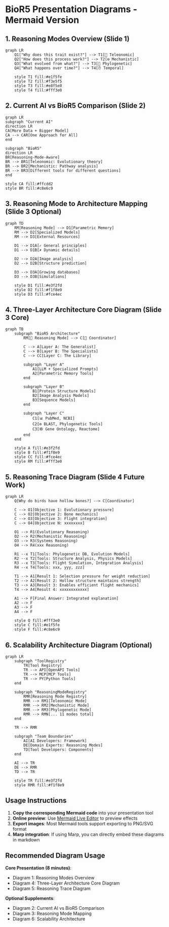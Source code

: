 # BioR5 Presentation Diagrams - Mermaid Version

## 1. Reasoning Modes Overview (Slide 1)

```mermaid
graph LR
    Q1["Why does this trait exist?"] --> T1[🧬 Teleonomic]
    Q2["How does this process work?"] --> T2[⚙️ Mechanistic]
    Q3["What evolved from what?"] --> T3[🌳 Phylogenetic]
    Q4["What happens over time?"] --> T4[⏰ Temporal]

    style T1 fill:#e1f5fe
    style T2 fill:#f3e5f5
    style T3 fill:#e8f5e8
    style T4 fill:#fff3e0
```

## 2. Current AI vs BioR5 Comparison (Slide 2)

```mermaid
graph LR
subgraph "Current AI"
direction LR
CA[More Data + Bigger Model]
CA --> CAR[One Approach for All]
end

subgraph "BioR5"
direction LR
BR[Reasoning-Mode-Aware]
BR --> BR1[Teleonomic: Evolutionary theory]
BR --> BR2[Mechanistic: Pathway analysis]
BR --> BR3[Different tools for different questions]
end

style CA fill:#ffcdd2
style BR fill:#c8e6c9
```

## 3. Reasoning Mode to Architecture Mapping (Slide 3 Optional)

```mermaid
graph TD
    RM[Reasoning Mode] --> D1[Parametric Memory]
    RM --> D2[Specialized Models]
    RM --> D3[External Resources]

    D1 --> D1A[✓ General principles]
    D1 --> D1B[✗ Dynamic details]

    D2 --> D2A[Image analysis]
    D2 --> D2B[Structure prediction]

    D3 --> D3A[Growing databases]
    D3 --> D3B[Simulations]

    style D1 fill:#e3f2fd
    style D2 fill:#f1f8e9
    style D3 fill:#fce4ec
```

## 4. Three-Layer Architecture Core Diagram (Slide 3 Core)

```mermaid
graph TB
    subgraph "BioR5 Architecture"
        RM[🧠 Reasoning Mode] --> C[🎯 Coordinator]

        C --> A[Layer A: The Generalist]
        C --> B[Layer B: The Specialists]
        C --> CC[Layer C: The Library]

        subgraph "Layer A"
            A1[LLM + Specialized Prompts]
            A2[Parametric Memory Tools]
        end

        subgraph "Layer B"
            B1[Protein Structure Models]
            B2[Image Analysis Models]
            B3[Sequence Models]
        end

        subgraph "Layer C"
            C1[📊 PubMed, NCBI]
            C2[⚙️ BLAST, Phylogenetic Tools]
            C3[🕸️ Gene Ontology, Reactome]
        end
    end

    style A fill:#e3f2fd
    style B fill:#f1f8e9
    style CC fill:#fce4ec
    style RM fill:#fff3e0
```

## 5. Reasoning Trace Diagram (Slide 4 Future Work)

```mermaid
graph LR
    Q[Why do birds have hollow bones?] --> C[Coordinator]

    C --> O1[Objective 1: Evolutionary pressure]
    C --> O2[Objective 2: Bone mechanics]
    C --> O3[Objective 3: Flight integration]
    C --> O4[Objective N: xxxxxxxx]

    O1 --> R1(Evolutionary Reasoning)
    O2 --> R2(Mechanistic Reasoning)
    O3 --> R3(Systems Reasoning)
    O4 --> R4(xxx Reasoning)

    R1 --x T1[Tools: Phylogenetic DB, Evolution Models]
    R2 --x T2[Tools: Structure Analysis, Physics Models]
    R3 --x T3[Tools: Flight Simulation, Integration Analysis]
    R4 --x T4[Tools: xxx, yyy, zzz]

    T1 --> A1[Result 1: Selection pressure for weight reduction]
    T2 --> A2[Result 2: Hollow structure maintains strength]
    T3 --> A3[Result 3: Enables efficient flight mechanics]
    T4 --> A4[Result 4: xxxxxxxxxxxx]

    A1 --> F[Final Answer: Integrated explanation]
    A2 --> F
    A3 --> F
    A4 --> F

    style Q fill:#fff3e0
    style C fill:#e1f5fe
    style F fill:#c8e6c9
```

## 6. Scalability Architecture Diagram (Optional)

```mermaid
graph LR
    subgraph "ToolRegistry"
        TR[Tool Registry]
        TR --> API[OpenAPI Tools]
        TR --> MCP[MCP Tools]
        TR --> PY[Python Tools]
    end

    subgraph "ReasoningModeRegistry"
        RMR[Reasoning Mode Registry]
        RMR --> RM1[Teleonomic Mode]
        RMR --> RM2[Mechanistic Mode]
        RMR --> RM3[Phylogenetic Mode]
        RMR --> RMN[... 11 modes total]
    end

    TR --> RMR

    subgraph "Team Boundaries"
        AI[AI Developers: Framework]
        DE[Domain Experts: Reasoning Modes]
        TD[Tool Developers: Components]
    end

    AI --> TR
    DE --> RMR
    TD --> TR

    style TR fill:#e3f2fd
    style RMR fill:#f1f8e9
```

## Usage Instructions

1. **Copy the corresponding Mermaid code** into your presentation tool
2. **Online preview**: Use [Mermaid Live Editor](https://mermaid.live/) to preview effects
3. **Export images**: Most Mermaid tools support exporting to PNG/SVG format
4. **Marp integration**: If using Marp, you can directly embed these diagrams in markdown

## Recommended Diagram Usage

**Core Presentation (8 minutes)**:

- Diagram 1: Reasoning Modes Overview
- Diagram 4: Three-Layer Architecture Core Diagram
- Diagram 5: Reasoning Trace Diagram

**Optional Supplements**:

- Diagram 2: Current AI vs BioR5 Comparison
- Diagram 3: Reasoning Mode Mapping
- Diagram 6: Scalability Architecture
